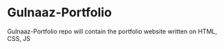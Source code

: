 # Gulnaaz-Portfolio
Gulnaaz-Portfolio repo will contain the portfolio website written on HTML, CSS, JS
